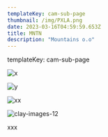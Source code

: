 ```yaml
---
templateKey: cam-sub-page
thumbnail: /img/PXLA.png
date: 2023-03-16T04:59:59.653Z
title: MNTN 
description: "Mountains o.o"
---
```


templateKey: cam-sub-page



![x](/img/PXLA01.jpg)

![y](/img/PXLA02.jpg)

![xx](/img/PXLA03.jpg)

![clay-images-12](/img/PXLA04.jpg)

xxx
